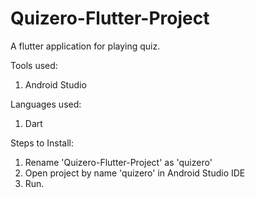 # Quizero-Flutter-Project
A flutter application for playing quiz.

Tools used:
1. Android Studio

Languages used:
1. Dart

Steps to Install:
1. Rename 'Quizero-Flutter-Project' as 'quizero'
2. Open project by name 'quizero' in Android Studio IDE
3. Run.
